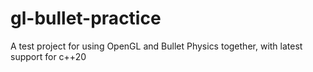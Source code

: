 # gl-bullet-practice
A test project for using OpenGL and Bullet Physics together, with latest support for c++20
